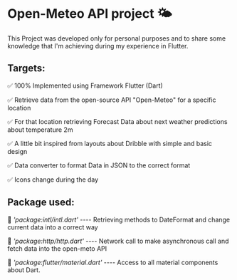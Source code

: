 # Open-Meteo API project 🌤️

This Project was developed only for personal purposes and to share some knowledge that I'm achieving during my experience in Flutter. 

Targets:
-
✅ 100% Implemented using Framework Flutter (Dart) 

✅ Retrieve data from the open-source API "Open-Meteo" for a specific location 


✅ For that location retrieving Forecast Data about next weather predictions about temperature 2m

✅ A little bit inspired from layouts about Dribble with simple and basic design

✅ Data converter to format Data in JSON to the correct format

✅ Icons change during the day


Package used:
-

📝 _'package:intl/intl.dart'_ ---- Retrieving methods to DateFormat and change current data into a correct way

📝 _'package:http/http.dart'_ ---- Network call to make asynchronous call and fetch data into the open-meto API 

📝 _'package:flutter/material.dart'_ ---- Access to all material components about Dart.



